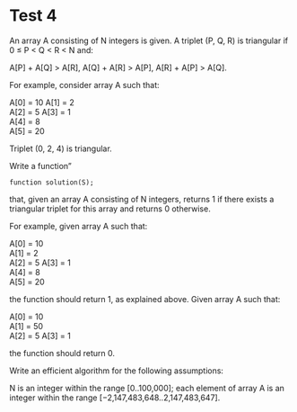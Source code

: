 # Test 4

An array A consisting of N integers is given. A triplet (P, Q, R) is triangular if 0 ≤ P < Q < R < N and:

A[P] + A[Q] > A[R],
A[Q] + A[R] > A[P],
A[R] + A[P] > A[Q].

For example, consider array A such that:

A[0] = 10 
A[1] = 2    
A[2] = 5
A[3] = 1     
A[4] = 8    
A[5] = 20

Triplet (0, 2, 4) is triangular.

Write a function”

```function solution(S);```

that, given an array A consisting of N integers, returns 1 if there exists a triangular triplet for this array and returns 0 otherwise.

For example, given array A such that:

A[0] = 10    
A[1] = 2    
A[2] = 5
A[3] = 1     
A[4] = 8    
A[5] = 20

the function should return 1, as explained above. Given array A such that:

A[0] = 10    
A[1] = 50    
A[2] = 5
A[3] = 1

the function should return 0.

Write an efficient algorithm for the following assumptions:

N is an integer within the range [0..100,000];
each element of array A is an integer within the range [−2,147,483,648..2,147,483,647].